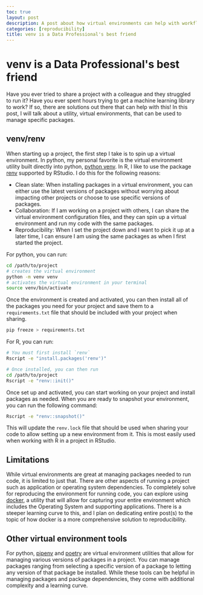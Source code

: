 ```yaml
---
toc: true
layout: post
description: A post about how virtual environments can help with workflow, collaboration, and reproducibility
categories: [reproducibility]
title: venv is a Data Professional's best friend
---
```

# venv is a Data Professional's best friend

Have you ever tried to share a project with a colleague and they struggled to run it? Have you ever spent hours trying to get a machine learning library to work? If so, there are solutions out there that can help with this!  In this post, I will talk about a utility, virtual environments, that can be used to manage specific packages.

## venv/renv

When starting up a project, the first step I take is to spin up a virtual environment. In python, my personal favorite is the virtual environment utility built directly into python, [python venv](https://docs.python.org/3/tutorial/venv.html). In R, I like to use the package [renv](https://rstudio.github.io/renv/) supported by RStudio. I do this for the following reasons:

* Clean slate: When installing packages in a virtual environment, you can either use the latest versions of packages without worrying about impacting other projects or choose to use specific versions of packages.
* Collaboration: If I am working on a project with others, I can share the virtual environment configuration files, and they can spin up a virtual environment and run my code with the same packages.
* Reproducibility: When I set the project down and I want to pick it up at a later time, I can ensure I am using the same packages as when I first started the project.

For python, you can run:

```bash
cd /path/to/project
# creates the virtual environment
python -m venv venv
# activates the virtual environment in your terminal
source venv/bin/activate
```

Once the environment is created and activated, you can then install all of the packages you need for your project and save them to a `requirements.txt` file that should be included with your project when sharing.

```bash
pip freeze > requirements.txt
```

For R, you can run:

```bash
# You must first install `renv`
Rscript -e "install.packages('renv')"

# Once installed, you can then run
cd /path/to/project
Rscript -e "renv::init()"
```

Once set up and activated, you can start working on your project and install packages as needed. When you are ready to snapshot your environment, you can run the following command:

```bash
Rscript -e "renv::snapshot()"
```

This will update the `renv.lock` file that should be used when sharing your code to allow setting up a new environment from it.  This is most easily used when working with R in a project in RStudio.

## Limitations

While virtual environments are great at managing packages needed to run code, it is limited to just that.  There are other aspects of running a project such as application or operating system dependencies. To completely solve for reproducing the environment for running code, you can explore using [docker](https://www.docker.com/), a utility that will allow for capturing your entire environment which includes the Operating System and supporting applications.  There is a steeper learning curve to this, and I plan on dedicating entire post(s) to the topic of how docker is a more comprehensive solution to reproducibility.

## Other virtual environment tools

For python, [pipenv](https://pipenv.pypa.io/en/latest/) and [poetry](https://python-poetry.org/) are virtual environment utilities that allow for managing various versions of packages in a project.  You can manage packages ranging from selecting a specific version of a package to letting any version of that package be installed.  While these tools can be helpful in managing packages and package dependencies, they come with additional complexity and a learning curve.
